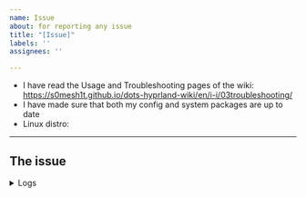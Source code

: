 ```yaml
---
name: Issue
about: for reporting any issue
title: "[Issue]"
labels: ''
assignees: ''

---
```


- I have read the Usage and Troubleshooting pages of the wiki: https://s0mesh1t.github.io/dots-hyprland-wiki/en/i-i/03troubleshooting/
- I have made sure that both my config and system packages are up to date
- Linux distro: 

---
## The issue
<!-- Describe your problem here. -->
<!-- 1. Use `LANG=C` to get the output of a command in English, eg. `LANG=C date` displays time in English. -->
<!-- 2. If it throws errors, **PLEASE**, attach logs and describe in detail if possible. -->

<details>
<summary>Logs</summary>

<!-- ↓↓ DO NOT IGNORE THIS. NO HELP CAN BE GIVEN WITHOUT SUFFICIENT LOGS -->
<!-- Bar and widgets not showing? run `pkill ags; ags` for logs -->
<!-- Installation failed? Run installation again for logs -->

```plain
Paste logs here
```

</details>
